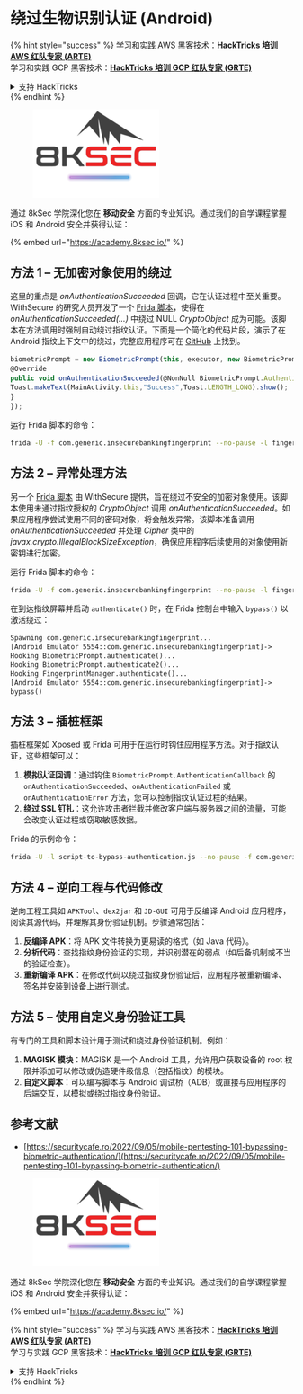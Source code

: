 # 绕过生物识别认证 (Android)

{% hint style="success" %}
学习和实践 AWS 黑客技术：<img src="/.gitbook/assets/arte.png" alt="" data-size="line">[**HackTricks 培训 AWS 红队专家 (ARTE)**](https://training.hacktricks.xyz/courses/arte)<img src="/.gitbook/assets/arte.png" alt="" data-size="line">\
学习和实践 GCP 黑客技术：<img src="/.gitbook/assets/grte.png" alt="" data-size="line">[**HackTricks 培训 GCP 红队专家 (GRTE)**<img src="/.gitbook/assets/grte.png" alt="" data-size="line">](https://training.hacktricks.xyz/courses/grte)

<details>

<summary>支持 HackTricks</summary>

* 查看 [**订阅计划**](https://github.com/sponsors/carlospolop)!
* **加入** 💬 [**Discord 群组**](https://discord.gg/hRep4RUj7f) 或 [**Telegram 群组**](https://t.me/peass) 或 **关注** 我们的 **Twitter** 🐦 [**@hacktricks\_live**](https://twitter.com/hacktricks\_live)**.**
* **通过向** [**HackTricks**](https://github.com/carlospolop/hacktricks) 和 [**HackTricks Cloud**](https://github.com/carlospolop/hacktricks-cloud) GitHub 仓库提交 PR 分享黑客技巧。

</details>
{% endhint %}

<figure><img src="/.gitbook/assets/image (2).png" alt=""><figcaption></figcaption></figure>

通过 8kSec 学院深化您在 **移动安全** 方面的专业知识。通过我们的自学课程掌握 iOS 和 Android 安全并获得认证：

{% embed url="https://academy.8ksec.io/" %}

## **方法 1 – 无加密对象使用的绕过**

这里的重点是 *onAuthenticationSucceeded* 回调，它在认证过程中至关重要。WithSecure 的研究人员开发了一个 [Frida 脚本](https://github.com/WithSecureLABS/android-keystore-audit/blob/master/frida-scripts/fingerprint-bypass.js)，使得在 *onAuthenticationSucceeded(...)* 中绕过 NULL *CryptoObject* 成为可能。该脚本在方法调用时强制自动绕过指纹认证。下面是一个简化的代码片段，演示了在 Android 指纹上下文中的绕过，完整应用程序可在 [GitHub](https://github.com/St3v3nsS/InsecureBanking) 上找到。
```javascript
biometricPrompt = new BiometricPrompt(this, executor, new BiometricPrompt.AuthenticationCallback() {
@Override
public void onAuthenticationSucceeded(@NonNull BiometricPrompt.AuthenticationResult result) {
Toast.makeText(MainActivity.this,"Success",Toast.LENGTH_LONG).show();
}
});
```
运行 Frida 脚本的命令：
```bash
frida -U -f com.generic.insecurebankingfingerprint --no-pause -l fingerprint-bypass.js
```
## **方法 2 – 异常处理方法**

另一个 [Frida 脚本](https://github.com/WithSecureLABS/android-keystore-audit/blob/master/frida-scripts/fingerprint-bypass-via-exception-handling.js) 由 WithSecure 提供，旨在绕过不安全的加密对象使用。该脚本使用未通过指纹授权的 *CryptoObject* 调用 *onAuthenticationSucceeded*。如果应用程序尝试使用不同的密码对象，将会触发异常。该脚本准备调用 *onAuthenticationSucceeded* 并处理 _Cipher_ 类中的 *javax.crypto.IllegalBlockSizeException*，确保应用程序后续使用的对象使用新密钥进行加密。

运行 Frida 脚本的命令：
```bash
frida -U -f com.generic.insecurebankingfingerprint --no-pause -l fingerprint-bypass-via-exception-handling.js
```
在到达指纹屏幕并启动 `authenticate()` 时，在 Frida 控制台中输入 `bypass()` 以激活绕过：
```
Spawning com.generic.insecurebankingfingerprint...
[Android Emulator 5554::com.generic.insecurebankingfingerprint]-> Hooking BiometricPrompt.authenticate()...
Hooking BiometricPrompt.authenticate2()...
Hooking FingerprintManager.authenticate()...
[Android Emulator 5554::com.generic.insecurebankingfingerprint]-> bypass()
```
## **方法 3 – 插桩框架**

插桩框架如 Xposed 或 Frida 可用于在运行时钩住应用程序方法。对于指纹认证，这些框架可以：

1. **模拟认证回调**：通过钩住 `BiometricPrompt.AuthenticationCallback` 的 `onAuthenticationSucceeded`、`onAuthenticationFailed` 或 `onAuthenticationError` 方法，您可以控制指纹认证过程的结果。
2. **绕过 SSL 钉扎**：这允许攻击者拦截并修改客户端与服务器之间的流量，可能会改变认证过程或窃取敏感数据。

Frida 的示例命令：
```bash
frida -U -l script-to-bypass-authentication.js --no-pause -f com.generic.in
```
## **方法 4 – 逆向工程与代码修改**

逆向工程工具如 `APKTool`、`dex2jar` 和 `JD-GUI` 可用于反编译 Android 应用程序，阅读其源代码，并理解其身份验证机制。步骤通常包括：

1. **反编译 APK**：将 APK 文件转换为更易读的格式（如 Java 代码）。
2. **分析代码**：查找指纹身份验证的实现，并识别潜在的弱点（如后备机制或不当的验证检查）。
3. **重新编译 APK**：在修改代码以绕过指纹身份验证后，应用程序被重新编译、签名并安装到设备上进行测试。

## **方法 5 – 使用自定义身份验证工具**

有专门的工具和脚本设计用于测试和绕过身份验证机制。例如：

1. **MAGISK 模块**：MAGISK 是一个 Android 工具，允许用户获取设备的 root 权限并添加可以修改或伪造硬件级信息（包括指纹）的模块。
2. **自定义脚本**：可以编写脚本与 Android 调试桥（ADB）或直接与应用程序的后端交互，以模拟或绕过指纹身份验证。

## 参考文献
* [https://securitycafe.ro/2022/09/05/mobile-pentesting-101-bypassing-biometric-authentication/](https://securitycafe.ro/2022/09/05/mobile-pentesting-101-bypassing-biometric-authentication/)

<figure><img src="/.gitbook/assets/image (2).png" alt=""><figcaption></figcaption></figure>

通过 8kSec 学院深化您在 **移动安全** 方面的专业知识。通过我们的自学课程掌握 iOS 和 Android 安全并获得认证：

{% embed url="https://academy.8ksec.io/" %}

{% hint style="success" %}
学习与实践 AWS 黑客技术：<img src="/.gitbook/assets/arte.png" alt="" data-size="line">[**HackTricks 培训 AWS 红队专家 (ARTE)**](https://training.hacktricks.xyz/courses/arte)<img src="/.gitbook/assets/arte.png" alt="" data-size="line">\
学习与实践 GCP 黑客技术：<img src="/.gitbook/assets/grte.png" alt="" data-size="line">[**HackTricks 培训 GCP 红队专家 (GRTE)**<img src="/.gitbook/assets/grte.png" alt="" data-size="line">](https://training.hacktricks.xyz/courses/grte)

<details>

<summary>支持 HackTricks</summary>

* 查看 [**订阅计划**](https://github.com/sponsors/carlospolop)!
* **加入** 💬 [**Discord 群组**](https://discord.gg/hRep4RUj7f) 或 [**Telegram 群组**](https://t.me/peass) 或 **关注** 我们的 **Twitter** 🐦 [**@hacktricks\_live**](https://twitter.com/hacktricks\_live)**.**
* **通过向** [**HackTricks**](https://github.com/carlospolop/hacktricks) 和 [**HackTricks Cloud**](https://github.com/carlospolop/hacktricks-cloud) GitHub 仓库提交 PR 分享黑客技巧。

</details>
{% endhint %}
